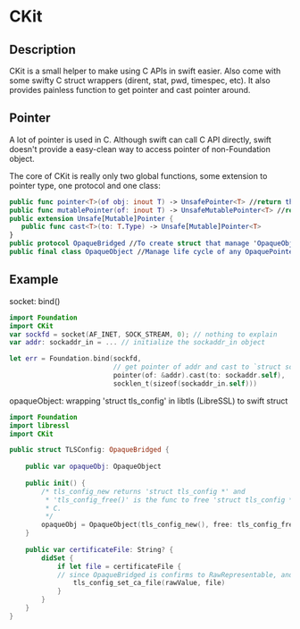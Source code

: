 # CKit

## Description

CKit is a small helper to make using C APIs in swift easier. Also come with some swifty C struct wrappers (dirent, stat, pwd, timespec, etc). It also provides painless function to get pointer and cast pointer around. 

## Pointer

A lot of pointer is used in C. Although swift can call C API directly, swift doesn't provide a easy-clean way to access pointer of non-Foundation object.

The core of CKit is really only two global functions, some extension to pointer type, one protocol and one class:

```swift
public func pointer<T>(of obj: inout T) -> UnsafePointer<T> //return the pointer of 'obj'
public func mutablePointer(of: inout T) -> UnsafeMutablePointer<T> //return the mutable pointer of 'obj'
public extension Unsafe[Mutable]Pointer {
   public func cast<T>(to: T.Type) -> Unsafe[Mutable]Pointer<T>
}
public protocol OpaqueBridged //To create struct that manage 'OpaqueObject'`,
public final class OpaqueObject //Manage life cycle of any OpaquePointer object
```

## Example
socket: bind()
```Swift
import Foundation
import CKit
var sockfd = socket(AF_INET, SOCK_STREAM, 0); // nothing to explain
var addr: sockaddr_in = ... // initialize the sockaddr_in object

let err = Foundation.bind(sockfd, 
                          // get pointer of addr and cast to `struct sockaddr *`
                          pointer(of: &addr).cast(to: sockaddr.self),
                          socklen_t(sizeof(sockaddr_in.self)))
```

opaqueObject: wrapping 'struct tls_config' in libtls (LibreSSL) to swift struct
```Swift
import Foundation
import libressl
import CKit

public struct TLSConfig: OpaqueBridged {
  
    public var opaqueObj: OpaqueObject 
    
    public init() {
        /* tls_config_new returns 'struct tls_config *' and 
         * 'tls_config_free()' is the func to free 'struct tls_config *` in
         * C. 
         */
        opaqueObj = OpaqueObject(tls_config_new(), free: tls_config_free)
    }
    
    public var certificateFile: String? {
        didSet {
            if let file = certificateFile {
            // since OpaqueBridged is confirms to RawRepresentable, and the getter of rawValue returns the OpaquePointer
                tls_config_set_ca_file(rawValue, file)
            }
        }
    }
}
```
